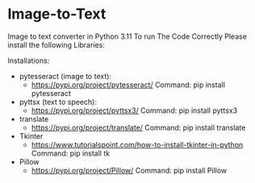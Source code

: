 # Image-to-Text
Image to text converter in Python 3.11
To run The Code Correctly Please install the following Libraries:

Installations:
- pytesseract (image to text):
  - https://pypi.org/project/pytesseract/
        Command: pip install pytesseract
- pyttsx (text to speech):
  - https://pypi.org/project/pyttsx3/
        Command: pip install pyttsx3
- translate
  - https://pypi.org/project/translate/
        Command: pip install translate
- Tkinter
  - https://www.tutorialspoint.com/how-to-install-tkinter-in-python
        Command: pip install tk
- Pillow
  - https://pypi.org/project/Pillow/
        Command: pip install Pillow
